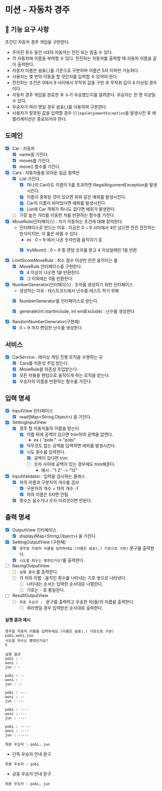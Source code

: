 # 미션 - 자동차 경주

## 🚀 기능 요구 사항

초간단 자동차 경주 게임을 구현한다.

- 주어진 횟수 동안 n대의 자동차는 전진 또는 멈출 수 있다.
- 각 자동차에 이름을 부여할 수 있다. 전진하는 자동차를 출력할 때 자동차 이름을 같이 출력한다.
- 자동차 이름은 쉼표(,)를 기준으로 구분하며 이름은 5자 이하만 가능하다.
- 사용자는 몇 번의 이동을 할 것인지를 입력할 수 있어야 한다.
- 전진하는 조건은 0에서 9 사이에서 무작위 값을 구한 후 무작위 값이 4 이상일 경우이다.
- 자동차 경주 게임을 완료한 후 누가 우승했는지를 알려준다. 우승자는 한 명 이상일 수 있다.
- 우승자가 여러 명일 경우 쉼표(,)를 이용하여 구분한다.
- 사용자가 잘못된 값을 입력할 경우 `IllegalArgumentException`을 발생시킨 후 애플리케이션은 종료되어야 한다.

## 도메인

- [x] Car : 자동차
    - [x] name을 가진다.
    - [x] moves를 가진다.
    - [x] move() 함수를 가진다.
- [x] Cars : 자동차들을 모아둔 일급 컬렉션
    - [x] List<Car> 가진다.
        - [x] 하나의 Car라도 이름이 5를 초과하면 IllegalArgumentException을 발생시킨다.
        - [x] 이름이 중복된 것이 있으면 위와 같은 예외를 발생시킨다.
        - [x] Car의 이름이 비어있다면 예외를 발생시킨다.
        - [x] List<Car>에 Car 객체가 하나도 없다면 예외가 발생한다.
    - [ ] 가장 높은 거리를 이동한 차를 반환하는 함수를 가진다.

- [x] MoveRule(인터페이스) : 차가 이동하는 조건에 대해 정의한다.
    - 인터페이스로 만드는 이유 : 지금은 0 ~ 9 사이에서 4만 넘으면 한칸 전진하는 방식이지만, 이 룰은 바뀔 수 있다.
        - ex : 0 ~ 9 에서 나온 숫자만큼 움직이기 등
        - [x] tryMove() : 0 ~ 9 중 랜덤 숫자를 받고 4 이상일때만 1을 반환


- [x] LimitScoreMoveRule : 최소 점수 이상만 한칸 움직이는 룰
    - [x] MoveRule 인터페이스를 구현한다.
        - [x] 4 이상이 나오면 1을 반환한다.
        - [x] 그 이외에는 0을 반환한다.

- [x] NumberGenerator(인터페이스) : 숫자를 생성하기 위한 인터페이스
    - 생성하는 이유 : 테스트코드에서 난수를 테스트 하기 위해
    - [x] NumberGenerator를 인터페이스로 받는다.
    - [x] generate(int startInclude, int endExclude) : 난수를 생성한다


- [x] RandomNumberGenerator(구현체)
    - [x] 0 ~ 9 까지 랜덤한 난수를 생성한다.

## 서비스

- [x] CarService : 레이싱 게임 진행 로직을 수행하는 곳
    - [x] Cars를 의존성 주입 받는다.
    - [x] MoveRule을 의존성 주입받는다.
    - [x] 모든 차들을 랜덤으로 움직이게 하는 로직을 받는다.
    - [x] 우승자의 이름을 반환하는 함수를 가진다.

## 입력 명세

- [x] InputView 인터페이스
    - [x] read(Map<String,Object>) 을 가진다.
- [x] SettingInputView
    - [x] 경주 할 자동차들의 이름을 받는다.
        - [x] 이름 뒤에 공백이 있으면 trim하여 공백을 없앤다.
            - ex ) "pobi " -> "pobi"
        - [x] 아무것도 없는 공백을 입력하면 에외를 발생시킨다.
        - [x] 시도 횟수를 입력한다.
            - [x] 공백이 있다면 trim
            - [ ] 숫자 사이에 공백이 있는 경우에도 trim해준다.
                - 예시 : "1 2" -> "12"


- [x] InputValidator : 입력을 검사하는 클래스
    - [x] 차의 이름과 구분자의 개수를 검사
        - [x] 구분자의 개수 = 차의 개수 -1
        - [x] 차의 이름은 0자면 안됨
    - [x] 횟수는 음수거나 숫자 이외것이면 안된다.

## 출력 명세

- [x] OutputView 인터페이스
    - [x] display(Map<String,Object>) 을 가진다.
- [x] SettingOutputView (구현체)
    - [x] `경주할 자동차 이름을 입력하세요.(이름은 쉼표(,) 기준으로 구분)` 문구를 출력한다.
    - [x] `시도할 회수는 몇회인가요?`를 출력한다.
- [ ] RacingOutputView
    - [ ] `실행 결과` 를 출력한다.
    - [ ] 각 차의 이름 : 움직인 횟수를 나타내는 기호 쌍으로 나타낸다.
        - [ ] 나타내는 순서는 입력한 순서대로 나열한다.
        - [ ] 기호는 `-` 로 통일한다.
- [ ] ResultOutputView
    - [ ] `최종 우승자 : ` 문구를 출력하고 우승한 차(들)의 이름을 출력한다.
        - [ ] 여러명일 경우 입력받은 순서대로 출력한다.

#### 실행 결과 예시

```
경주할 자동차 이름을 입력하세요.(이름은 쉼표(,) 기준으로 구분)
pobi,woni,jun
시도할 회수는 몇회인가요?
5

실행 결과
pobi : -
woni : 
jun : -

pobi : --
woni : -
jun : --

pobi : ---
woni : --
jun : ---

pobi : ----
woni : ---
jun : ----

pobi : -----
woni : ----
jun : -----

최종 우승자 : pobi, jun
```

- 단독 우승자 안내 문구

```
최종 우승자 : pobi
```

- 공동 우승자 안내 문구

```
최종 우승자 : pobi, jun
```